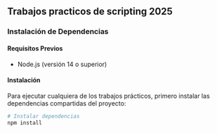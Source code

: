 ## Trabajos practicos de scripting 2025

### Instalación de Dependencias

#### Requisitos Previos

- Node.js (versión 14 o superior)

#### Instalación

Para ejecutar cualquiera de los trabajos prácticos, primero instalar las dependencias compartidas del proyecto:

```bash
# Instalar dependencias
npm install
```